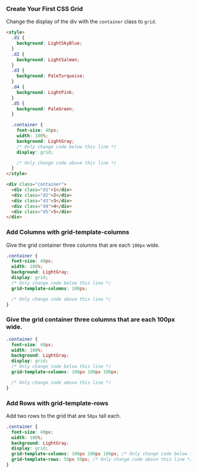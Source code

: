 ### Create Your First CSS Grid

Change the display of the div with the `container` class to `grid`.

```html
<style>
  .d1 {
    background: LightSkyBlue;
  }
  .d2 {
    background: LightSalmon;
  }
  .d3 {
    background: PaleTurquoise;
  }
  .d4 {
    background: LightPink;
  }
  .d5 {
    background: PaleGreen;
  }

  .container {
    font-size: 40px;
    width: 100%;
    background: LightGray;
    /* Only change code below this line */
    display: grid;

    /* Only change code above this line */
  }
</style>

<div class="container">
  <div class="d1">1</div>
  <div class="d2">2</div>
  <div class="d3">3</div>
  <div class="d4">4</div>
  <div class="d5">5</div>
</div>
```

### Add Columns with grid-template-columns

Give the grid container three columns that are each `100px` wide.

```css
.container {
  font-size: 40px;
  width: 100%;
  background: LightGray;
  display: grid;
  /* Only change code below this line */
  grid-template-columns: 100px;

  /* Only change code above this line */
}
```

### Give the grid container three columns that are each 100px wide.

```css
.container {
  font-size: 40px;
  width: 100%;
  background: LightGray;
  display: grid;
  /* Only change code below this line */
  grid-template-columns: 100px 100px 100px;

  /* Only change code above this line */
}
```

### Add Rows with grid-template-rows

Add two rows to the grid that are `50px` tall each.

```css
.container {
  font-size: 40px;
  width: 100%;
  background: LightGray;
  display: grid;
  grid-template-columns: 100px 100px 100px; /* Only change code below this line */
  grid-template-rows: 50px 50px; /* Only change code above this line */
}
```

###